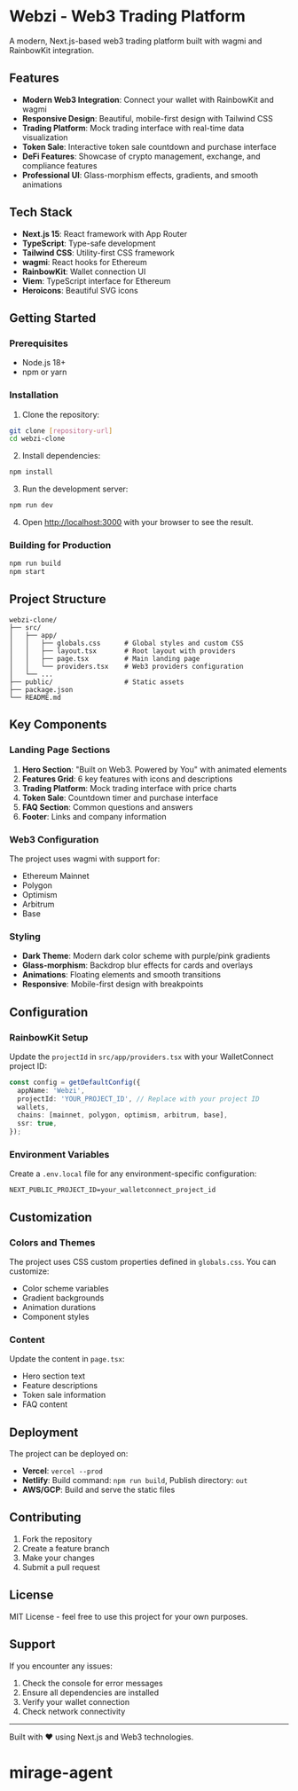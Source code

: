 # Webzi - Web3 Trading Platform

A modern, Next.js-based web3 trading platform built with wagmi and RainbowKit integration.

## Features

- **Modern Web3 Integration**: Connect your wallet with RainbowKit and wagmi
- **Responsive Design**: Beautiful, mobile-first design with Tailwind CSS
- **Trading Platform**: Mock trading interface with real-time data visualization
- **Token Sale**: Interactive token sale countdown and purchase interface
- **DeFi Features**: Showcase of crypto management, exchange, and compliance features
- **Professional UI**: Glass-morphism effects, gradients, and smooth animations

## Tech Stack

- **Next.js 15**: React framework with App Router
- **TypeScript**: Type-safe development
- **Tailwind CSS**: Utility-first CSS framework
- **wagmi**: React hooks for Ethereum
- **RainbowKit**: Wallet connection UI
- **Viem**: TypeScript interface for Ethereum
- **Heroicons**: Beautiful SVG icons

## Getting Started

### Prerequisites

- Node.js 18+ 
- npm or yarn

### Installation

1. Clone the repository:
```bash
git clone [repository-url]
cd webzi-clone
```

2. Install dependencies:
```bash
npm install
```

3. Run the development server:
```bash
npm run dev
```

4. Open [http://localhost:3000](http://localhost:3000) with your browser to see the result.

### Building for Production

```bash
npm run build
npm start
```

## Project Structure

```
webzi-clone/
├── src/
│   ├── app/
│   │   ├── globals.css      # Global styles and custom CSS
│   │   ├── layout.tsx       # Root layout with providers
│   │   ├── page.tsx         # Main landing page
│   │   └── providers.tsx    # Web3 providers configuration
│   └── ...
├── public/                  # Static assets
├── package.json
└── README.md
```

## Key Components

### Landing Page Sections

1. **Hero Section**: "Built on Web3. Powered by You" with animated elements
2. **Features Grid**: 6 key features with icons and descriptions
3. **Trading Platform**: Mock trading interface with price charts
4. **Token Sale**: Countdown timer and purchase interface
5. **FAQ Section**: Common questions and answers
6. **Footer**: Links and company information

### Web3 Configuration

The project uses wagmi with support for:
- Ethereum Mainnet
- Polygon
- Optimism
- Arbitrum
- Base

### Styling

- **Dark Theme**: Modern dark color scheme with purple/pink gradients
- **Glass-morphism**: Backdrop blur effects for cards and overlays
- **Animations**: Floating elements and smooth transitions
- **Responsive**: Mobile-first design with breakpoints

## Configuration

### RainbowKit Setup

Update the `projectId` in `src/app/providers.tsx` with your WalletConnect project ID:

```typescript
const config = getDefaultConfig({
  appName: 'Webzi',
  projectId: 'YOUR_PROJECT_ID', // Replace with your project ID
  wallets,
  chains: [mainnet, polygon, optimism, arbitrum, base],
  ssr: true,
});
```

### Environment Variables

Create a `.env.local` file for any environment-specific configuration:

```
NEXT_PUBLIC_PROJECT_ID=your_walletconnect_project_id
```

## Customization

### Colors and Themes

The project uses CSS custom properties defined in `globals.css`. You can customize:

- Color scheme variables
- Gradient backgrounds
- Animation durations
- Component styles

### Content

Update the content in `page.tsx`:
- Hero section text
- Feature descriptions
- Token sale information
- FAQ content

## Deployment

The project can be deployed on:

- **Vercel**: `vercel --prod`
- **Netlify**: Build command: `npm run build`, Publish directory: `out`
- **AWS/GCP**: Build and serve the static files

## Contributing

1. Fork the repository
2. Create a feature branch
3. Make your changes
4. Submit a pull request

## License

MIT License - feel free to use this project for your own purposes.

## Support

If you encounter any issues:

1. Check the console for error messages
2. Ensure all dependencies are installed
3. Verify your wallet connection
4. Check network connectivity

---

Built with ❤️ using Next.js and Web3 technologies.
# mirage-agent
